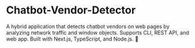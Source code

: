 # Chatbot-Vendor-Detector
A hybrid application that detects chatbot vendors on web pages by analyzing network traffic and window objects. Supports CLI, REST API, and web app. Built with Next.js, TypeScript, and Node.js. 🚀
